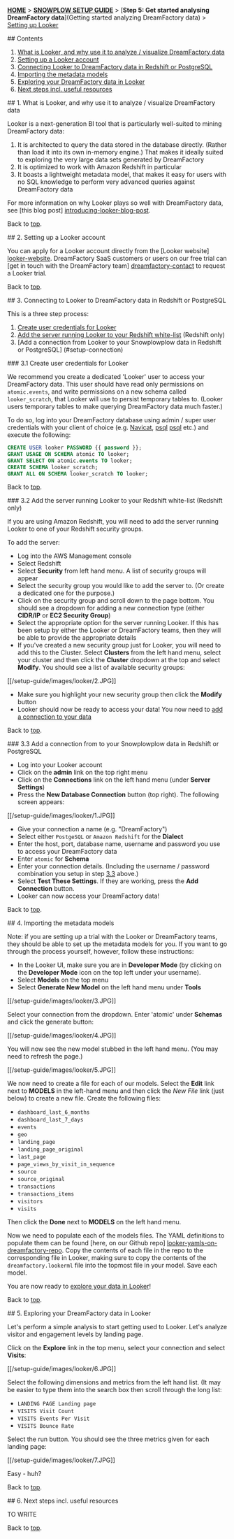 [**HOME**](Home) > [**SNOWPLOW SETUP GUIDE**](Setting-up-DreamFactory) > [**Step 5: Get started analysing DreamFactory data**](Getting started analyzing DreamFactory data) > [Setting up Looker](Getting-started-with-Looker)

<a name="top" />
## Contents

1. [What is Looker, and why use it to analyze / visualize DreamFactory data](#what-and-why)
2. [Setting up a Looker account](#setup)
3. [Connecting Looker to DreamFactory data in Redshift or PostgreSQL](#redshift)
4. [Importing the metadata models](#importing-the-models)
5. [Exploring your DreamFactory data in Looker](#exploring-your-data)
6. [Next steps incl. useful resources](#next-steps)


<a name="what-and-why" />
## 1. What is Looker, and why use it to analyze / visualize DreamFactory data

Looker is a next-generation BI tool that is particularly well-suited to mining DreamFactory data:

1. It is architected to query the data stored in the database directly. (Rather than load it into its own in-memory engine.) That makes it ideally suited to exploring the very large data sets generated by DreamFactory
2. It is optimized to work with Amazon Redshift in particular
3. It boasts a lightweight metadata model, that makes it easy for users with no SQL knowledge to perform very advanced queries against DreamFactory data

For more information on why Looker plays so well with DreamFactory data, see [this blog post] [introducing-looker-blog-post].

Back to [top](#top).

<a name="setup" />
## 2. Setting up a Looker account

You can apply for a Looker account directly from the [Looker website] [looker-website]. DreamFactory SaaS customers or users on our free trial can [get in touch with the DreamFactory team] [dreamfactory-contact] to request a Looker trial.

Back to [top](#top).

<a name="redshift" />
## 3. Connecting to Looker to DreamFactory data in Redshift or PostgreSQL

This is a three step process:

1. [Create user credentials for Looker](#user-creds)
2. [Add the server running Looker to your Redshift white-list](#white-list) (Redshift only)
3. [Add a connection from Looker to your Snowplowplow data in Redshift or PostgreSQL] (#setup-connection)

<a name="user-creds" />
### 3.1 Create user credentials for Looker

We recommend you create a dedicated 'Looker' user to access your DreamFactory data. This user should have read only permissions on `atomic.events`, and write permissions on a new schema called `looker_scratch`, that Looker will use to persist temporary tables to. (Looker users temporary tables to make querying DreamFactory data much faster.)

To do so, log into your DreamFactory database using admin / super user credentials with your client of choice (e.g. [Navicat][navicat], [psql] [psql] etc.) and execute the following:

```sql
CREATE USER looker PASSWORD {{ password }};
GRANT USAGE ON SCHEMA atomic TO looker;
GRANT SELECT ON atomic.events TO looker;
CREATE SCHEMA looker_scratch;
GRANT ALL ON SCHEMA looker_scratch TO looker;
```

Back to [top](#top).

<a name="white-list" />
### 3.2 Add the server running Looker to your Redshift white-list (Redshift only)

If you are using Amazon Redshift, you will need to add the server running Looker to one of your Redshift security groups.

To add the server:

* Log into the AWS Management console
* Select Redshift
* Select **Security** from left hand menu. A list of security groups will appear
* Select the security group you would like to add the server to. (Or create a dedicated one for the purpose.)
* Click on the security group and scroll down to the page bottom. You should see a dropdown for adding a new connection type (either **CIDR/IP** or **EC2 Security Group**)
* Select the appropriate option for the server running Looker. If this has been setup by either the Looker or DreamFactory teams, then they will be able to provide the appropriate details
* If you've created a new security group just for Looker, you will need to add this to the Cluster. Select **Clusters** from the left hand menu, select your cluster and then click the **Cluster** dropdown at the top and select **Modify**. You should see a list of available security groups:

[[/setup-guide/images/looker/2.JPG]]

* Make sure you highlight your new security group then click the **Modify** button
* Looker should now be ready to access your data! You now need to [add a connection to your data](#setup-connection)

Back to [top](#top).

<a name="setup-connection" />
### 3.3 Add a connection from to your Snowplowplow data in Redshift or PostgreSQL


* Log into your Looker account
* Click on the **admin** link on the top right menu
* Click on the **Connections** link on the left hand menu (under **Server Settings**)
* Press the **New Database Connection** button (top right). The following screen appears:

[[/setup-guide/images/looker/1.JPG]]

* Give your connection a name (e.g. "DreamFactory")
* Select either `PostgeSQL` or `Amazon Redshift` for the **Dialect**
* Enter the host, port, database name, username and password you use to access your DreamFactory data
* Enter `atomic` for **Schema**
* Enter your connection details. (Including the username / password combination you setup in step [3.3](##user-creds) above.)
* Select **Test These Settings**. If they are working, press the **Add Connection** button.
* Looker can now access your DreamFactory data!

Back to [top](#top).

<a name="importing-the-models" />
## 4. Importing the metadata models

Note: if you are setting up a trial with the Looker or DreamFactory teams, they should be able to set up the metadata models for you. If you want to go through the process yourself, however, follow these instructions:

* In the Looker UI, make sure you are in **Developer Mode** (by clicking on the **Developer Mode** icon on the top left under your username).
* Select **Models** on the top menu
* Select **Generate New Model** on the left hand menu under **Tools**

[[/setup-guide/images/looker/3.JPG]]

Select your connection from the dropdown. Enter 'atomic' under **Schemas** and click the generate button:

[[/setup-guide/images/looker/4.JPG]]

You will now see the new model stubbed in the left hand menu. (You may need to refresh the page.)

[[/setup-guide/images/looker/5.JPG]]

We now need to create a file for each of our models. Select the **Edit** link next to **MODELS** in the left-hand menu and then click the *New File* link (just below) to create a new file. Create the following files:

* `dashboard_last_6_months`
* `dashboard_last_7_days`
* `events`
* `geo`
* `landing_page`
* `landing_page_original`
* `last_page`
* `page_views_by_visit_in_sequence`
* `source`
* `source_original`
* `transactions`
* `transactions_items`
* `visitors`
* `visits`

Then click the **Done** next to **MODELS** on the left hand menu.

Now we need to populate each of the models files. The YAML definitions to populate them can be found [here, on our Github repo] [looker-yamls-on-dreamfactory-repo]. Copy the contents of each file in the repo to the corresponding file in Looker, making sure to copy the contents of the `dreamfactory.lookerml` file into the topmost file in your model. Save each model.

You are now ready to [explore your data in Looker](#exploring-your-data)!

Back to [top](#top).

<a name="exploring-your-data" />
## 5. Exploring your DreamFactory data in Looker

Let's perform a simple analysis to start getting used to Looker. Let's analyze visitor and engagement levels by landing page.

Click on the **Explore** link in the top menu, select your connection and select **Visits**:

[[/setup-guide/images/looker/6.JPG]]

Select the following dimensions and metrics from the left hand list. (It may be easier to type them into the search box then scroll through the long list:

* `LANDING PAGE Landing page`
* `VISITS Visit Count`
* `VISITS Events Per Visit`
* `VISITS Bounce Rate`

Select the run button. You should see the three metrics given for each landing page:

[[/setup-guide/images/looker/7.JPG]]

Easy - huh?

Back to [top](#top).

<a name="next-steps" />
## 6. Next steps incl. useful resources

TO WRITE

Back to [top](#top).


[introducing-looker-blog-post]: http://dreamfactoryanalytics.com/blog/2013/12/10/introducing-looker-a-fresh-approach-to-bi-on-dreamfactory-data/
[looker-website]: http://www.looker.com/
[dreamfactory-contact]: mailto:contact@dreamfactoryanalytics.com
[psql]: http://www.postgresql.org/docs/9.2/static/app-psql.html
[navicat]: http://www.navicat.com/
[looker-yamls-on-dreamfactory-repo]: https://github.com/dreamfactory/dreamfactory/tree/master/5-analytics/looker-analytics